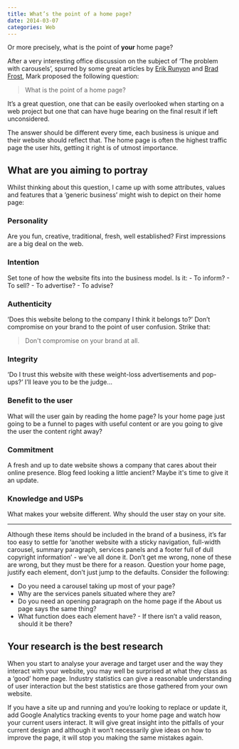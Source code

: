 ```yaml
---
title: What’s the point of a home page?
date: 2014-03-07
categories: Web
---
```


Or more precisely, what is the point of **your** home page?

After a very interesting office discussion on the subject of ‘The problem with carousels’, spurred by some great articles by [Erik Runyon](http://weedygarden.net/2013/01/carousel-stats/) and [Brad Frost](http://bradfrostweb.com/blog/post/carousels/), Mark proposed the following question:

> What is the point of a home page?

It’s a great question, one that can be easily overlooked when starting on a web project but one that can have huge bearing on the final result if left unconsidered.

The answer should be different every time, each business is unique and their website should reflect that. The home page is often the highest traffic page the user hits, getting it right is of utmost importance.

## What are you aiming to portray

Whilst thinking about this question, I came up with some attributes, values and features that a ‘generic business’ might wish to depict on their home page:

### Personality

Are you fun, creative, traditional, fresh, well established? First impressions are a big deal on the web.

### Intention

Set tone of how the website fits into the business model. Is it: - To inform? - To sell? - To advertise? - To advise?

### Authenticity

‘Does this website belong to the company I think it belongs to?’ Don’t compromise on your brand to the point of user confusion. Strike that:

> Don't compromise on your brand at all.

### Integrity

‘Do I trust this website with these weight-loss advertisements and pop-ups?’ I’ll leave you to be the judge&#8230;

### Benefit to the user

What will the user gain by reading the home page? Is your home page just going to be a funnel to pages with useful content or are you going to give the user the content right away?

### Commitment

A fresh and up to date website shows a company that cares about their online presence. Blog feed looking a little ancient? Maybe it's time to give it an update.

### Knowledge and USPs

What makes your website different. Why should the user stay on your site.

---

Although these items should be included in the brand of a business, it’s far too easy to settle for ‘another website with a sticky navigation, full-width carousel, summary paragraph, services panels and a footer full of dull copyright information’ - we've all done it. Don’t get me wrong, none of these are wrong, but they must be there for a reason. Question your home page, justify each element, don’t just jump to the defaults. Consider the following:

- Do you need a carousel taking up most of your page?
- Why are the services panels situated where they are?
- Do you need an opening paragraph on the home page if the About us page says the same thing?
- What function does each element have? - If there isn’t a valid reason, should it be there?

## Your research is the best research

When you start to analyse your average and target user and the way they interact with your website, you may well be surprised at what they class as a ‘good’ home page. Industry statistics can give a reasonable understanding of user interaction but the best statistics are those gathered from your own website.

If you have a site up and running and you’re looking to replace or update it, add Google Analytics tracking events to your home page and watch how your current users interact. It will give great insight into the pitfalls of your current design and although it won’t necessarily give ideas on how to improve the page, it will stop you making the same mistakes again.
